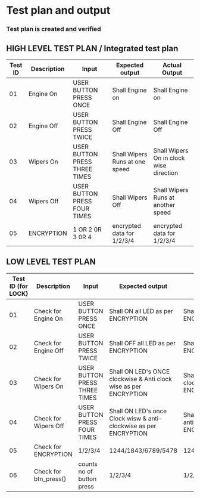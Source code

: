 # Test plan and output

### Test plan is created and verified

## HIGH LEVEL TEST PLAN / Integrated test plan

| Test ID | Description | Input | Expected output | Actual Output | 
| --- | --- | --- | --- | --- | 
| 01 | Engine On | USER BUTTON PRESS ONCE  | Shall Engine on  | Shall Engine on  | 
| 02 | Engine Off | USER BUTTON PRESS TWICE | Shall Engine Off  |  Shall Engine Off | 
| 03 | Wipers On | USER BUTTON PRESS THREE TIMES | Shall Wipers Runs at one speed    | Shall Wipers On in clock wise direction  |
| 04 | Wipers Off | USER BUTTON PRESS FOUR TIMES | Shall Wipers Off | Shall Wipers Runs at another speed    |
| 05 | ENCRYPTION | 1 OR 2 0R 3 0R 4 | encrypted data for 1/2/3/4 | encrypted data for 1/2/3/4 |


## LOW LEVEL TEST PLAN

| Test ID (for LOCK)| Description | Input | Expected output | Actual Output | passed/not |
| --- | --- | --- | --- | --- | --- |
| 01 | Check for Engine On | USER BUTTON PRESS ONCE  | Shall ON all LED as per ENCRYPTION | Shall ON all LED as per ENCRYPTION | ✅ |
| 02 | Check for Engine Off | USER BUTTON PRESS TWICE  | Shall OFF all LED as per ENCRYPTION | Shall OFF all LED as per ENCRYPTION | ✅ |
| 03 | Check for Wipers On | USER BUTTON PRESS THREE TIMES | Shall ON LED's ONCE clockwise & Anti clock wise as per ENCRYPTION |  Shall ON LED's ONCE clockwise as per ENCRYPTION | ✅ |
| 04 | Check for Wipers Off | USER BUTTON PRESS FOUR TIMES | Shall ON LED's once Clock wisw & anti-clockwise as per ENCRYPTION |  Shall ON LED's once anti-clockwise as per ENCRYPTION | ✅ |
| 05 | Check for ENCRYPTION | 1/2/3/4  | 1244/1843/6789/5478 | 1244/1843/6789/5478 | ✅ |
| 06 | Check for btn_press() | counts no of button press  | 1/2/3/4 | 1/2/3/4 | ✅ |
